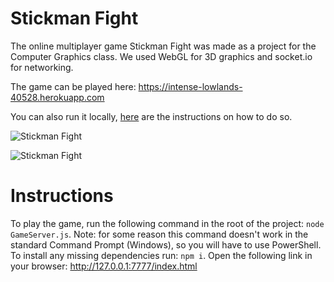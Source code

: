 # Stickman Fight

The online multiplayer game Stickman Fight was made as a project for the Computer Graphics class. We used WebGL for 3D graphics and socket.io for networking.

The game can be played here: https://intense-lowlands-40528.herokuapp.com

You can also run it locally, [here](#instructions) are the instructions on how to do so.

![Stickman Fight](https://user-images.githubusercontent.com/59799831/148690843-a85d8c4c-1129-420e-b24f-b5bb429d39c2.png)

![Stickman Fight](https://user-images.githubusercontent.com/59799831/154125979-ff998929-d9d0-423d-aa45-ca1298eff87d.gif)


# Instructions

To play the game, run the following command in the root of the project: `node GameServer.js`. Note: for some reason this command doesn't work in the standard Command Prompt (Windows), so you will have to use PowerShell.
To install any missing dependencies run: `npm i`. Open the following link in your browser: http://127.0.0.1:7777/index.html